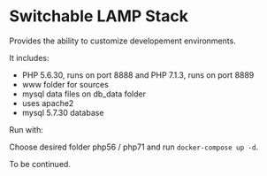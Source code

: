 # Switchable LAMP Stack
Provides the ability to customize developement environments.

It includes:
 * PHP 5.6.30, runs on port 8888 and PHP 7.1.3, runs on port 8889
 * www folder for sources
 * mysql data files on db_data folder
 * uses apache2
 * mysql 5.7.30 database

Run with:

Choose desired folder php56 / php71 and run `docker-compose up -d`.

To be continued.
